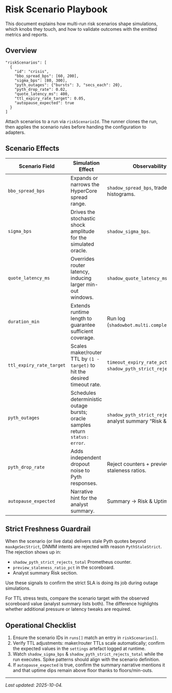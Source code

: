 # Risk Scenario Playbook

This document explains how multi-run risk scenarios shape simulations, which knobs they touch, and how to validate outcomes with the emitted metrics and reports.

## Overview

```
"riskScenarios": [
  {
    "id": "crisis",
    "bbo_spread_bps": [60, 200],
    "sigma_bps": [80, 300],
    "pyth_outages": {"bursts": 3, "secs_each": 20},
    "pyth_drop_rate": 0.02,
    "quote_latency_ms": 400,
    "ttl_expiry_rate_target": 0.05,
    "autopause_expected": true
  }
]
```

Attach scenarios to a run via `riskScenarioId`. The runner clones the run, then applies the scenario rules before handing the configuration to adapters.

## Scenario Effects

| Scenario Field | Simulation Effect | Observability |
| --- | --- | --- |
| `bbo_spread_bps` | Expands or narrows the HyperCore spread range. | `shadow_spread_bps`, trade slippage histograms. |
| `sigma_bps` | Drives the stochastic shock amplitude for the simulated oracle. | `shadow_sigma_bps`. |
| `quote_latency_ms` | Overrides router latency, inducing larger min-out windows. | `shadow_quote_latency_ms`. |
| `duration_min` | Extends runtime length to guarantee sufficient coverage. | Run log (`shadowbot.multi.completed`). |
| `ttl_expiry_rate_target` | Scales maker/router TTL by `(1 - target)` to hit the desired timeout rate. | `timeout_expiry_rate_pct`, `shadow_pyth_strict_rejects_total`. |
| `pyth_outages` | Schedules deterministic outage bursts; oracle samples return `status: error`. | `shadow_pyth_strict_rejects_total`, analyst summary “Risk & Uptime”. |
| `pyth_drop_rate` | Adds independent dropout noise to Pyth responses. | Reject counters + preview staleness ratios. |
| `autopause_expected` | Narrative hint for the analyst summary. | Summary -> Risk & Uptime section. |

## Strict Freshness Guardrail

When the scenario (or live data) delivers stale Pyth quotes beyond `maxAgeSecStrict`, DNMM intents are rejected with reason `PythStaleStrict`. The rejection shows up in:

- `shadow_pyth_strict_rejects_total` Prometheus counter.
- `preview_staleness_ratio_pct` in the scoreboard.
- Analyst summary Risk section.

Use these signals to confirm the strict SLA is doing its job during outage simulations.

For TTL stress tests, compare the scenario target with the observed scoreboard value (analyst summary lists both). The difference highlights whether additional pressure or latency tweaks are required.

## Operational Checklist

1. Ensure the scenario IDs in `runs[]` match an entry in `riskScenarios[]`.
2. Verify TTL adjustments: maker/router TTLs scale automatically; confirm the expected values in the `settings` artefact logged at runtime.
3. Watch `shadow_sigma_bps` & `shadow_pyth_strict_rejects_total` while the run executes. Spike patterns should align with the scenario definition.
4. If `autopause_expected` is true, confirm the summary narrative mentions it and that uptime dips remain above floor thanks to floors/min-outs.

---

_Last updated: 2025-10-04._
